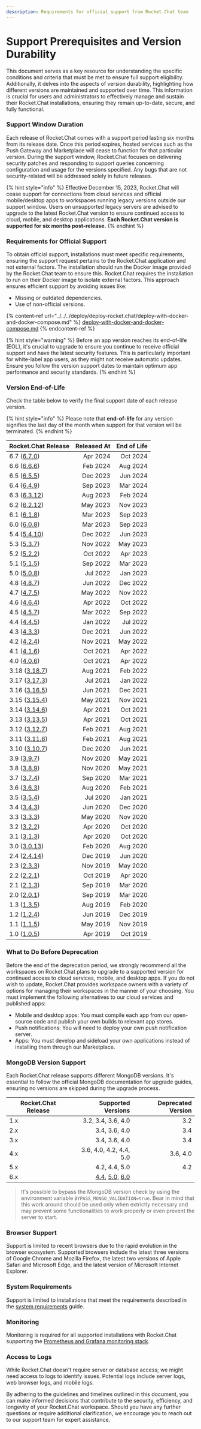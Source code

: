 ```yaml
---
description: Requirements for official support from Rocket.Chat team
---
```


# Support Prerequisites and Version Durability

This document serves as a key resource for understanding the specific conditions and criteria that must be met to ensure full support eligibility. Additionally, it delves into the aspects of version durability, highlighting how different versions are maintained and supported over time. This information is crucial for users and administrators to effectively manage and sustain their Rocket.Chat installations, ensuring they remain up-to-date, secure, and fully functional.

### Support Window Duration

Each release of Rocket.Chat comes with a support period lasting six months from its release date. Once this period expires, hosted services such as the Push Gateway and Marketplace will cease to function for that particular version. During the support window, Rocket.Chat focuses on delivering security patches and responding to support queries concerning configuration and usage for the versions specified. Any bugs that are not security-related will be addressed solely in future releases.

{% hint style="info" %}
Effective December 15, 2023, Rocket.Chat will cease support for connections from cloud services and official mobile/desktop apps to workspaces running legacy versions outside our support window. Users on unsupported legacy servers are advised to upgrade to the latest Rocket.Chat version to ensure continued access to cloud, mobile, and desktop applications. **Each Rocket.Chat version is supported for six months post-release.**
{% endhint %}

### Requirements for Official Support

To obtain official support, installations must meet specific requirements, ensuring the support request pertains to the Rocket.Chat application and not external factors. The installation should run the Docker image provided by the Rocket.Chat team to ensure this. Rocket.Chat requires the installation to run on their Docker image to isolate external factors. This approach ensures efficient support by avoiding issues like:

* Missing or outdated dependencies.
* Use of non-official versions.

{% content-ref url="../../../deploy/deploy-rocket.chat/deploy-with-docker-and-docker-compose.md" %}
[deploy-with-docker-and-docker-compose.md](../../../deploy/deploy-rocket.chat/deploy-with-docker-and-docker-compose.md)
{% endcontent-ref %}

{% hint style="warning" %}
Before an app version reaches its end-of-life (EOL), it's crucial to upgrade to ensure you continue to receive official support and have the latest security features. This is particularly important for white-label app users, as they might not receive automatic updates. Ensure you follow the version support dates to maintain optimum app performance and security standards.
{% endhint %}

### Version End-of-Life

Check the table below to verify the final support date of each release version.

{% hint style="info" %}
Please note that **end-of-life** for any version signifies the last day of the month when support for that version will be terminated.
{% endhint %}

| Rocket.Chat Release                                                            | Released At | End of Life |
| ------------------------------------------------------------------------------ | ----------: | ----------: |
| 6.7 ([6.7.0](https://github.com/RocketChat/Rocket.Chat/releases/tag/6.7.0))    |    Apr 2024 |    Oct 2024 |
| 6.6 ([6.6.6](https://github.com/RocketChat/Rocket.Chat/releases/tag/6.6.6))    |    Feb 2024 |    Aug 2024 |
| 6.5 ([6.5.5](https://github.com/RocketChat/Rocket.Chat/releases/tag/6.5.5))    |    Dec 2023 |    Jun 2024 |
| 6.4 ([6.4.9](https://github.com/RocketChat/Rocket.Chat/releases/tag/6.4.9))    |    Sep 2023 |    Mar 2024 |
| 6.3 ([6.3.12](https://github.com/RocketChat/Rocket.Chat/releases/tag/6.3.12))  |    Aug 2023 |    Feb 2024 |
| 6.2 ([6.2.12](https://github.com/RocketChat/Rocket.Chat/releases/tag/6.2.12))  |    May 2023 |    Nov 2023 |
| 6.1 ([6.1.8](https://github.com/RocketChat/Rocket.Chat/releases/tag/6.1.8))    |    Mar 2023 |    Sep 2023 |
| 6.0 ([6.0.8](https://github.com/RocketChat/Rocket.Chat/releases/tag/6.0.8))    |    Mar 2023 |    Sep 2023 |
| 5.4 ([5.4.10](https://github.com/RocketChat/Rocket.Chat/releases/tag/5.4.10))  |    Dec 2022 |    Jun 2023 |
| 5.3 ([5.3.7](https://github.com/RocketChat/Rocket.Chat/releases/tag/5.3.7))    |    Nov 2022 |    May 2023 |
| 5.2 ([5.2.2](https://github.com/RocketChat/Rocket.Chat/releases/tag/5.2.2))    |    Oct 2022 |    Apr 2023 |
| 5.1 ([5.1.5](https://github.com/RocketChat/Rocket.Chat/releases/tag/5.1.5))    |    Sep 2022 |    Mar 2023 |
| 5.0 ([5.0.8](https://github.com/RocketChat/Rocket.Chat/releases/tag/5.0.8))    |    Jul 2022 |    Jan 2023 |
| 4.8 ([4.8.7](https://github.com/RocketChat/Rocket.Chat/releases/tag/4.8.7))    |    Jun 2022 |    Dec 2022 |
| 4.7 ([4.7.5](https://github.com/RocketChat/Rocket.Chat/releases/tag/4.7.5))    |    May 2022 |    Nov 2022 |
| 4.6 ([4.6.4](https://github.com/RocketChat/Rocket.Chat/releases/tag/4.6.4))    |    Apr 2022 |    Oct 2022 |
| 4.5 ([4.5.7](https://github.com/RocketChat/Rocket.Chat/releases/tag/4.5.7))    |    Mar 2022 |    Sep 2022 |
| 4.4 ([4.4.5](https://github.com/RocketChat/Rocket.Chat/releases/tag/4.4.5))    |    Jan 2022 |    Jul 2022 |
| 4.3 ([4.3.3](https://github.com/RocketChat/Rocket.Chat/releases/tag/4.3.3))    |    Dec 2021 |    Jun 2022 |
| 4.2 ([4.2.4](https://github.com/RocketChat/Rocket.Chat/releases/tag/4.2.4))    |    Nov 2021 |    May 2022 |
| 4.1 ([4.1.6](https://github.com/RocketChat/Rocket.Chat/releases/tag/4.1.6))    |    Oct 2021 |    Apr 2022 |
| 4.0 ([4.0.6](https://github.com/RocketChat/Rocket.Chat/releases/tag/4.0.6))    |    Oct 2021 |    Apr 2022 |
| 3.18 ([3.18.7](https://github.com/RocketChat/Rocket.Chat/releases/tag/3.18.7)) |    Aug 2021 |    Feb 2022 |
| 3.17 ([3.17.3](https://github.com/RocketChat/Rocket.Chat/releases/tag/3.17.3)) |    Jul 2021 |    Jan 2022 |
| 3.16 ([3.16.5](https://github.com/RocketChat/Rocket.Chat/releases/tag/3.16.5)) |    Jun 2021 |    Dec 2021 |
| 3.15 ([3.15.4](https://github.com/RocketChat/Rocket.Chat/releases/tag/3.15.4)) |    May 2021 |    Nov 2021 |
| 3.14 ([3.14.6](https://github.com/RocketChat/Rocket.Chat/releases/tag/3.14.6)) |    Apr 2021 |    Oct 2021 |
| 3.13 ([3.13.5](https://github.com/RocketChat/Rocket.Chat/releases/tag/3.13.5)) |    Apr 2021 |    Oct 2021 |
| 3.12 ([3.12.7](https://github.com/RocketChat/Rocket.Chat/releases/tag/3.12.7)) |    Feb 2021 |    Aug 2021 |
| 3.11 ([3.11.6](https://github.com/RocketChat/Rocket.Chat/releases/tag/3.11.6)) |    Feb 2021 |    Aug 2021 |
| 3.10 ([3.10.7](https://github.com/RocketChat/Rocket.Chat/releases/tag/3.10.7)) |    Dec 2020 |    Jun 2021 |
| 3.9 ([3.9.7](https://github.com/RocketChat/Rocket.Chat/releases/tag/3.9.7))    |    Nov 2020 |    May 2021 |
| 3.8 ([3.8.9](https://github.com/RocketChat/Rocket.Chat/releases/tag/3.8.9))    |    Nov 2020 |    May 2021 |
| 3.7 ([3.7.4](https://github.com/RocketChat/Rocket.Chat/releases/tag/3.7.4))    |    Sep 2020 |    Mar 2021 |
| 3.6 ([3.6.3](https://github.com/RocketChat/Rocket.Chat/releases/tag/3.6.3))    |    Aug 2020 |    Feb 2021 |
| 3.5 ([3.5.4](https://github.com/RocketChat/Rocket.Chat/releases/tag/3.5.4))    |    Jul 2020 |    Jan 2021 |
| 3.4 ([3.4.3](https://github.com/RocketChat/Rocket.Chat/releases/tag/3.4.3))    |    Jun 2020 |    Dec 2020 |
| 3.3 ([3.3.3](https://github.com/RocketChat/Rocket.Chat/releases/tag/3.3.3))    |    May 2020 |    Nov 2020 |
| 3.2 ([3.2.2](https://github.com/RocketChat/Rocket.Chat/releases/tag/3.2.2))    |    Apr 2020 |    Oct 2020 |
| 3.1 ([3.1.3](https://github.com/RocketChat/Rocket.Chat/releases/tag/3.1.3))    |    Apr 2020 |    Oct 2020 |
| 3.0 ([3.0.13](https://github.com/RocketChat/Rocket.Chat/releases/tag/3.0.13))  |    Feb 2020 |    Aug 2020 |
| 2.4 ([2.4.14](https://github.com/RocketChat/Rocket.Chat/releases/tag/2.4.14))  |    Dec 2019 |    Jun 2020 |
| 2.3 ([2.3.3](https://github.com/RocketChat/Rocket.Chat/releases/tag/2.3.3))    |    Nov 2019 |    May 2020 |
| 2.2 ([2.2.1](https://github.com/RocketChat/Rocket.Chat/releases/tag/2.2.1))    |    Oct 2019 |    Apr 2020 |
| 2.1 ([2.1.3](https://github.com/RocketChat/Rocket.Chat/releases/tag/2.1.3))    |    Sep 2019 |    Mar 2020 |
| 2.0 ([2.0.1](https://github.com/RocketChat/Rocket.Chat/releases/tag/2.0.1))    |    Sep 2019 |    Mar 2020 |
| 1.3 ([1.3.5](https://github.com/RocketChat/Rocket.Chat/releases/tag/1.3.5))    |    Aug 2019 |    Feb 2020 |
| 1.2 ([1.2.4](https://github.com/RocketChat/Rocket.Chat/releases/tag/1.2.4))    |    Jun 2019 |    Dec 2019 |
| 1.1 ([1.1.5](https://github.com/RocketChat/Rocket.Chat/releases/tag/1.1.5))    |    May 2019 |    Nov 2019 |
| 1.0 ([1.0.5](https://github.com/RocketChat/Rocket.Chat/releases/tag/1.0.5))    |    Apr 2019 |    Oct 2019 |

### What to Do Before Deprecation

Before the end of the deprecation period, we strongly recommend all the workspaces on Rocket.Chat plans to upgrade to a supported version for continued access to cloud services, mobile, and desktop apps. If you do not wish to update, Rocket.Chat provides workspace owners with a variety of options for managing their workspaces in the manner of your choosing. You must implement the following alternatives to our cloud services and published apps:

* Mobile and desktop apps: You must compile each app from our open-source code and publish your own builds to relevant app stores.
* Push notifications: You will need to deploy your own push notification server.
* Apps: You must develop and sideload your own applications instead of installing them through our Marketplace.

### MongoDB Version Support

Each Rocket.Chat release supports different MongoDB versions. It's essential to follow the official MongoDB documentation for upgrade guides, ensuring no versions are skipped during the upgrade process.

| Rocket.Chat Release |                                                                                                                                                                                                                                      Supported Versions | Deprecated Version |
| ------------------- | ------------------------------------------------------------------------------------------------------------------------------------------------------------------------------------------------------------------------------------------------------: | -----------------: |
| 1.x                 |                                                                                                                                                                                                                                      3.2, 3.4, 3.6, 4.0 |                3.2 |
| 2.x                 |                                                                                                                                                                                                                                           3.4, 3.6, 4.0 |                3.4 |
| 3.x                 |                                                                                                                                                                                                                                           3.4, 3.6, 4.0 |                3.4 |
| 4.x                 |                                                                                                                                                                                                                                 3.6, 4.0, 4.2, 4.4, 5.0 |           3.6, 4.0 |
| 5.x                 |                                                                                                                                                                                                                                           4.2, 4.4, 5.0 |                4.2 |
| 6.x                 | [4.4](https://www.mongodb.com/docs/manual/release-notes/4.4-upgrade-replica-set/), [5.0](https://www.mongodb.com/docs/manual/release-notes/5.0-upgrade-replica-set/), [6.0](https://www.mongodb.com/docs/manual/release-notes/6.0-upgrade-replica-set/) |                    |

> It's possible to bypass the MongoDB version check by using the environment variable `BYPASS_MONGO_VALIDATION=true`. Bear in mind that this work around should be used only when extrictly necessary and may prevent some functionalities to work properly or even prevent the server to start.

### Browser Support

Support is limited to recent browsers due to the rapid evolution in the browser ecosystem. Supported browsers include the latest three versions of Google Chrome and Mozilla Firefox, the latest two versions of Apple Safari and Microsoft Edge, and the latest version of Microsoft Internet Explorer.

### System Requirements

Support is limited to installations that meet the requirements described in the [system requirements](../../../deploy/deploy-rocket.chat/system-requirements.md) guide.

### **Monitoring**

Monitoring is required for all supported installations with Rocket.Chat supporting the [Prometheus and Grafana monitoring stack](https://github.com/RocketChat/Rocket.Chat.Metrics).

### Access to Logs

While Rocket.Chat doesn't require server or database access; we might need access to logs to identify issues. Potential logs include server logs, web browser logs, and mobile logs.

By adhering to the guidelines and timelines outlined in this document, you can make informed decisions that contribute to the security, efficiency, and longevity of your Rocket.Chat workspace. Should you have any further questions or require additional clarification, we encourage you to reach out to our support team for expert assistance.
